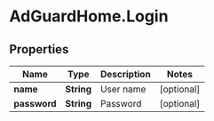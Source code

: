 # AdGuardHome.Login

## Properties

Name | Type | Description | Notes
------------ | ------------- | ------------- | -------------
**name** | **String** | User name | [optional] 
**password** | **String** | Password | [optional] 


